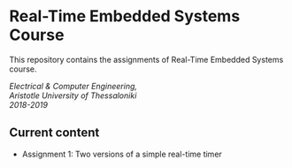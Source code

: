 # Real-Time Embedded Systems Course

This repository contains the assignments of Real-Time Embedded Systems course.

*Electrical & Computer Engineering,\
Aristotle University of Thessaloniki\
2018-2019*

## Current content

* Assignment 1: Two versions of a simple real-time timer


